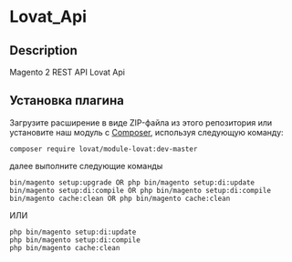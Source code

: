 # Lovat_Api

## Description
Magento 2 REST API Lovat Api

## Установка плагина

Загрузите расширение в виде ZIP-файла из этого репозитория или установите наш модуль с [Composer](https://getcomposer.org/), используя следующую команду:

```composer require lovat/module-lovat:dev-master```

далее выполните следующие команды
```
bin/magento setup:upgrade OR php bin/magento setup:di:update
bin/magento setup:di:compile OR php bin/magento setup:di:compile
bin/magento cache:clean OR php bin/magento cache:clean
```

ИЛИ

```
php bin/magento setup:di:update
php bin/magento setup:di:compile
php bin/magento cache:clean
```